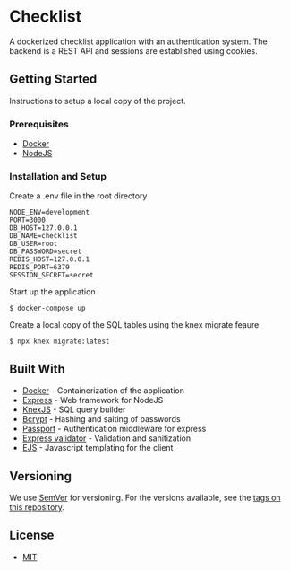 # Checklist

A dockerized checklist application with an authentication system. The backend is a REST API and sessions are established using cookies.

## Getting Started

Instructions to setup a local copy of the project.

### Prerequisites

* [Docker](https://www.docker.com/)
* [NodeJS](https://nodejs.org/en/)

### Installation and Setup

Create a .env file in the root directory

```
NODE_ENV=development
PORT=3000
DB_HOST=127.0.0.1
DB_NAME=checklist
DB_USER=root
DB_PASSWORD=secret
REDIS_HOST=127.0.0.1
REDIS_PORT=6379
SESSION_SECRET=secret
```

Start up the application

```
$ docker-compose up
```

Create a local copy of the SQL tables using the knex migrate feaure

```
$ npx knex migrate:latest
```

## Built With

* [Docker](https://www.docker.com/) - Containerization of the application
* [Express](https://expressjs.com/) - Web framework for NodeJS
* [KnexJS](https://knexjs.org/) - SQL query builder
* [Bcrypt](https://www.npmjs.com/package/bcrypt) - Hashing and salting of passwords
* [Passport](http://www.passportjs.org/) - Authentication middleware for express
* [Express validator](https://express-validator.github.io/) - Validation and sanitization
* [EJS](https://ejs.co/) - Javascript templating for the client

## Versioning

We use [SemVer](http://semver.org/) for versioning. For the versions available, see the [tags on this repository](https://github.com/your/project/tags).

## License

* [MIT](LICENSE)

